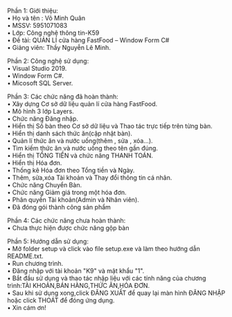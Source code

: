  Phần 1: Giới thiệu:        
• Họ và tên : Võ Minh Quân  
•	MSSV: 5951071083  
•	Lớp: Công nghệ thông tin-K59  
•	Đề tài: QUẢN LÍ cửa hàng FastFood – Window Form C#  
•	Giảng viên: Thầy Nguyễn Lê Minh.   

Phần 2: Công nghệ sử dụng:  
•	Visual Studio 2019.  
•	Window Form C#.  
•	Micosoft SQL Server.    

Phần 3: Các chức năng đã hoàn thành:  
•	Xây dựng Cơ sở dữ liệu quản lí cửa hàng FastFood.  
•	Mô hình 3 lớp Layers.  
•	Chức năng Đăng nhập.  
•	Hiển thị Số bàn theo Cơ sở dữ liệu và Thao tác trực tiếp trên từng bàn.  
•	Hiển thị danh sách thức ăn(cập nhật bàn).  
•	Quản lí thức ăn và nước uống(thêm , sửa , xóa…).  
•	Tìm kiếm thức ăn và nước uống theo tên gần đúng.   
•	Hiển thị TỔNG TIỀN và chức năng THANH TOÁN.  
•	Hiển thị Hóa đơn.   
•	Thống kê Hóa đơn theo Tổng tiền và Ngày.  
•	Thêm, sửa,xóa Tài khoản và Thay đổi thông tin cá nhân.  
•	Chức năng Chuyển Bàn.  
•	Chức năng Giảm giá trong một hóa đơn.  
•	Phân quyền Tài khoản(Admin và Nhân viên).   
•	Đã đóng gói thành công sản phẩm  

Phần 4: Các chức năng chưa hoàn thành:  
•	Chưa thực hiện được chức năng gộp bàn  

Phần 5:	Hướng dẫn sử dụng:  
•	Mở folder setup và click vào file setup.exe và làm theo hướng dẫn README.txt.  
•	Run chương trình.  
•	Đăng nhập với tài khoản "K9" và mật khẩu "1".    
•	Bắt đầu sử dụng và thao tác nhập liệu với các tính năng của chương trình:TÀI KHOẢN,BÁN HÀNG,THỨC ĂN,HÓA ĐƠN.  
•	Sau khi sử dụng xong,click ĐĂNG XUẤT để quay lại màn hình ĐĂNG NHẬP hoặc click THOÁT để đóng ứng dụng.  
•	Xin cám ơn!  
